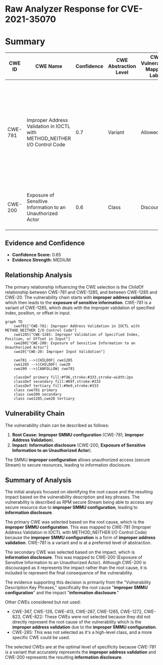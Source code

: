 # Raw Analyzer Response for CVE-2021-35070

# Summary
| CWE ID | CWE Name | Confidence | CWE Abstraction Level | CWE Vulnerability Mapping Label | CWE-Vulnerability Mapping Notes |
|---|---|---|---|---|---|
| CWE-781 | Improper Address Validation in IOCTL with METHOD_NEITHER I/O Control Code | 0.7 | Variant | Allowed | Primary CWE. The **improper SMMU configuration** which lets RPM secure Stream access any secure resource can be considered a form of **improper address validation** in the IOCTL. |
| CWE-200 | Exposure of Sensitive Information to an Unauthorized Actor | 0.6 | Class | Discouraged | Secondary CWE. The **information disclosure** consequence relates to this CWE. |

## Evidence and Confidence

*   **Confidence Score:** 0.65
*   **Evidence Strength:** MEDIUM

## Relationship Analysis
The primary relationship influencing the CWE selection is the ChildOf relationship between CWE-781 and CWE-1285, and between CWE-1285 and CWE-20. The vulnerability chain starts with **improper address validation**, which then leads to the **exposure of sensitive information**. CWE-781 is a variant of CWE-1285, which deals with the improper validation of specified index, position, or offset in input.

```mermaid
graph TD
    cwe781["CWE-781: Improper Address Validation in IOCTL with METHOD_NEITHER I/O Control Code"]
    cwe1285["CWE-1285: Improper Validation of Specified Index, Position, or Offset in Input"]
    cwe200["CWE-200: Exposure of Sensitive Information to an Unauthorized Actor"]
    cwe20["CWE-20: Improper Input Validation"]

    cwe781 -->|CHILDOF| cwe1285
    cwe1285 -->|CHILDOF| cwe20
    cwe200 -->|CANFOLLOW| cwe781

    classDef primary fill:#f96,stroke:#333,stroke-width:2px
    classDef secondary fill:#69f,stroke:#333
    classDef tertiary fill:#9e9,stroke:#333
    class cwe781 primary
    class cwe200 secondary
    class cwe1285,cwe20 tertiary
```

## Vulnerability Chain
The vulnerability chain can be described as follows:
1.  **Root Cause:** **Improper SMMU configuration** (CWE-781, **Improper Address Validation**).
2.  **Impact:** **Information disclosure** (CWE-200, **Exposure of Sensitive Information to an Unauthorized Actor**).

The SMMU **improper configuration** allows unauthorized access (secure Stream) to secure resources, leading to information disclosure.

## Summary of Analysis
The initial analysis focused on identifying the root cause and the resulting impact based on the vulnerability description and key phrases. The vulnerability is described as RPM secure Stream being able to access any secure resource due to **improper SMMU configuration**, leading to **information disclosure**.

The primary CWE was selected based on the root cause, which is the **improper SMMU configuration**. This was mapped to CWE-781 (Improper Address Validation in IOCTL with METHOD_NEITHER I/O Control Code) because the **improper SMMU configuration** is a form of **improper address validation**. CWE-781 is a variant and is at a preferred level of abstraction.

The secondary CWE was selected based on the impact, which is **information disclosure**. This was mapped to CWE-200 (Exposure of Sensitive Information to an Unauthorized Actor). Although CWE-200 is discouraged as it represents the impact rather than the root cause, it is included to represent the final consequence of the vulnerability.

The evidence supporting this decision is primarily from the "Vulnerability Description Key Phrases," specifically the root cause "**improper SMMU configuration**" and the impact "**information disclosure**."

Other CWEs considered but not used:

*   CWE-367, CWE-126, CWE-413, CWE-287, CWE-1285, CWE-1272, CWE-823, CWE-822: These CWEs were not selected because they did not directly represent the root cause of the vulnerability which is the **improper address validation** due to the **improper SMMU configuration**.
*   CWE-285: This was not selected as it's a high-level class, and a more specific CWE could be used.

The selected CWEs are at the optimal level of specificity because CWE-781 is a variant that accurately represents the **improper address validation** and CWE-200 represents the resulting **information disclosure**.